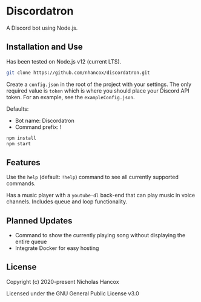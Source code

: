 # Discordatron

A Discord bot using Node.js.

## Installation and Use

Has been tested on Node.js v12 (current LTS).

```sh
git clone https://github.com/nhancox/discordatron.git
```

Create a `config.json` in the root of the project with your settings. The only
required value is `token` which is where you should place your Discord API
token. For an example, see the `exampleConfig.json`.

Defaults:

- Bot name: Discordatron
- Command prefix: !

```sh
npm install
npm start
```

## Features

Use the `help` (default: `!help`) command to see all currently supported
commands.

Has a music player with a `youtube-dl` back-end that can play music in voice
channels. Includes queue and loop functionality.

## Planned Updates

- Command to show the currently playing song without displaying the entire queue
- Integrate Docker for easy hosting

## License

Copyright (c) 2020-present Nicholas Hancox

Licensed under the GNU General Public License v3.0
